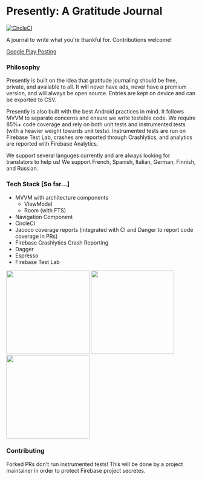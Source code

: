 # Presently: A Gratitude Journal
[![CircleCI](https://circleci.com/gh/alisonthemonster/Presently/tree/develop.svg?style=svg)](https://circleci.com/gh/alisonthemonster/Presently/tree/develop)

A journal to write what you're thankful for. Contributions welcome!

[Google Play Posting](https://play.google.com/store/apps/details?id=journal.gratitude.com.gratitudejournal&hl=en)

### Philosophy 
Presently is built on the idea that gratitude journaling should be free, private, and available to all. It will never have ads, never have a premium version, and will always be open source. Entries are kept on device and can be exported to CSV.

Presently is also built with the best Android practices in mind. It follows MVVM to separate concerns and ensure we write testable code. We require 85%+ code coverage and rely on both unit tests and instrumented tests (with a heavier weight towards unit tests). Instrumented tests are run on Firebase Test Lab, crashes are reported through Crashlytics, and analytics are reported with Firebase Analytics. 

We support several languges currently and are always looking for translators to help us! We support French, Spanish, Italian, German, Finnish, and Russian.

### Tech Stack [So far...]
- MVVM with architecture components
   - ViewModel
   - Room (with FTS)
- Navigation Component
- CircleCI
- Jacoco coverage reports (integrated with CI and Danger to report code coverage in PRs)
- Firebase Crashlytics Crash Reporting
- Dagger
- Espresso
- Firebase Test Lab

<img src="https://i.imgur.com/Im3maBV.png" width="220">  <img src="https://i.imgur.com/O4J2yru.png" width="220">  <img src="https://i.imgur.com/TDCxl3N.png" width="220"> 

### Contributing
Forked PRs don't run instrumented tests! This will be done by a project maintainer in order to protect Firebase project secretes.
